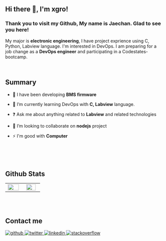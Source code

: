 <!-- **xgro/xgro** is a ✨ _special_ ✨ repository because its `README.md` (this file) appears on your GitHub profile.
 -->
## Hi there 👋, I'm xgro!  

### **Thank you to visit my Github, My name is Jaechan. Glad to see you here!** 
My major is **electronic engineering**, I have project exprience using C, Python, Labview language. I'm interested in DevOps. I am preparing for a job change as a **DevOps engineer** and participating in a Codestates-bootcamp.

</br>

## Summary
- 🔭 I have been developing **BMS firmware**

- 🌱 I’m currently learning DevOps with **C, Labview** language.

- ❓ Ask me about anything related to **Labview** and related technologies

- 👯 I’m looking to collaborate on **nodejs** project

- ⚡ I'm good with **Computer**

</td></tr>
<br/> 
<br/> 
<br/> 



## Github Stats  
<table><tr><td valign="top" width="40%" >
<img src="https://github-readme-stats.vercel.app/api?username=xgro&show_icons=true&count_private=true&hide_border=true" align="left" style="width: 90%" />
</td><td valign="top" width="35%">
<img src="https://github-readme-stats.vercel.app/api/top-langs/?username=xgro&hide_border=true&layout=compact" align="left" style="width: 90%" />
</td></tr></table>  

<br>  
<br>


## Contact me

<a href="https://github.com/xgro" target="_blank">
<img src=https://img.shields.io/badge/github-%2324292e.svg?&style=for-the-badge&logo=github&logoColor=white alt=github style="margin-bottom: 5px;" />
</a>
<a href="https://twitter.com/xgrooo" target="_blank">
<img src=https://img.shields.io/badge/twitter-%2300acee.svg?&style=for-the-badge&logo=twitter&logoColor=white alt=twitter style="margin-bottom: 5px;" />
</a>
<a href="https://linkedin.com/in/jaechan-lee-044106a4" target="_blank">
<img src=https://img.shields.io/badge/linkedin-%231E77B5.svg?&style=for-the-badge&logo=linkedin&logoColor=white alt=linkedin style="margin-bottom: 5px;" />
</a>
<a href="https://stackoverflow.com/users/users/18813970/xgro" target="_blank">
<img src=https://img.shields.io/badge/stackoverflow-%23F28032.svg?&style=for-the-badge&logo=stackoverflow&logoColor=white alt=stackoverflow style="margin-bottom: 5px;" />
</a>  
